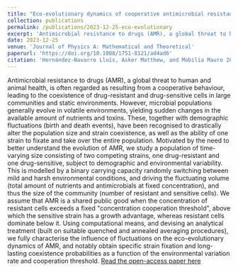 ```yaml
---
title: "Eco-evolutionary dynamics of cooperative antimicrobial resistance in a population of fluctuating volume and size"
collection: publications
permalink: /publications/2023-12-25-eco-evolutionary
excerpt: 'Antimicrobial resistance to drugs (AMR), a global threat to human and animal health, is often regarded as resulting from a cooperative behaviour, leading to the coexistence of drug-resistant and drug-sensitive cells in large communities and static environments. However, microbial populations generally evolve in volatile environments, yielding sudden changes in the available amount of nutrients and toxins. These, together with demographic fluctuations (birth and death events), have been recognised to drastically alter the population size and strain coexistence, as well as the ability of one strain to fixate and take over the entire population. Motivated by the need to better understand the evolution of AMR, we study a population of time-varying size consisting of two competing strains, one drug-resistant and one drug-sensitive, subject to demographic and environmental variability. This is modelled by a binary carrying capacity randomly switching between mild and harsh environmental conditions, and driving the fluctuating volume (total amount of nutrients and antimicrobials at fixed concentration), and thus the size of the community (number of resistant and sensitive cells). We assume that AMR is a shared public good when the concentration of resistant cells exceeds a fixed "concentration cooperation threshold", above which the sensitive strain has a growth advantage, whereas resistant cells dominate below it. Using computational means, and devising an analytical treatment (built on suitable quenched and annealed averaging procedures), we fully characterise the influence of fluctuations on the eco-evolutionary dynamics of AMR, and notably obtain specific strain fixation and long-lasting coexistence probabilities as a function of the environmental variation rate and cooperation threshold.'
date: 2023-12-25
venue: 'Journal of Physics A: Mathematical and Theoretical'
paperurl: 'https://doi.org/10.1088/1751-8121/ad4ad6'
citation: 'Hernández-Navarro Lluís, Asker Matthew, and Mobilia Mauro 2024 <i>J. Phys. A: Math. Theor.</i> <b>57</b> 265003'
---
```

Antimicrobial resistance to drugs (AMR), a global threat to human and animal health, is often regarded as resulting from a cooperative behaviour, leading to the coexistence of drug-resistant and drug-sensitive cells in large communities and static environments. However, microbial populations generally evolve in volatile environments, yielding sudden changes in the available amount of nutrients and toxins. These, together with demographic fluctuations (birth and death events), have been recognised to drastically alter the population size and strain coexistence, as well as the ability of one strain to fixate and take over the entire population. Motivated by the need to better understand the evolution of AMR, we study a population of time-varying size consisting of two competing strains, one drug-resistant and one drug-sensitive, subject to demographic and environmental variability. This is modelled by a binary carrying capacity randomly switching between mild and harsh environmental conditions, and driving the fluctuating volume (total amount of nutrients and antimicrobials at fixed concentration), and thus the size of the community (number of resistant and sensitive cells). We assume that AMR is a shared public good when the concentration of resistant cells exceeds a fixed "concentration cooperation threshold", above which the sensitive strain has a growth advantage, whereas resistant cells dominate below it. Using computational means, and devising an analytical treatment (built on suitable quenched and annealed averaging procedures), we fully characterise the influence of fluctuations on the eco-evolutionary dynamics of AMR, and notably obtain specific strain fixation and long-lasting coexistence probabilities as a function of the environmental variation rate and cooperation threshold.
[Read the open-access paper here](https://doi.org/10.1088/1751-8121/ad4ad6)
